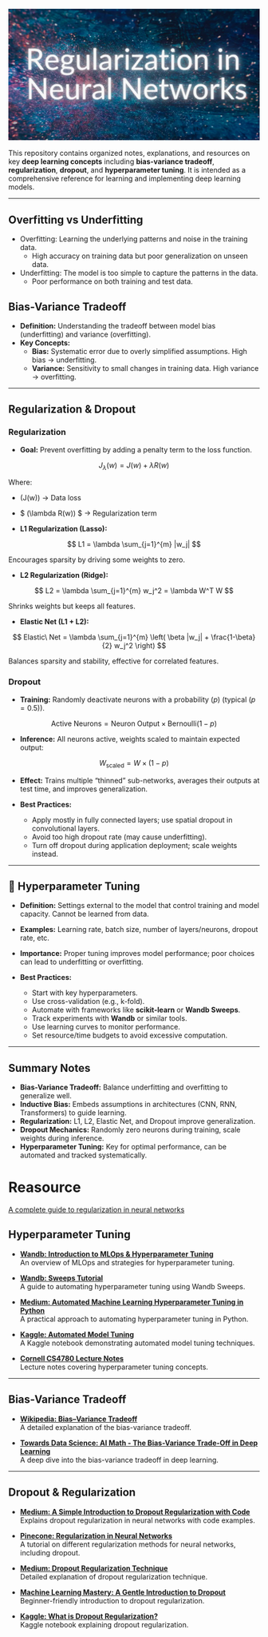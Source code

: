![reg](images/reg.webp)

This repository contains organized notes, explanations, and resources on key **deep learning concepts** including **bias-variance tradeoff**, **regularization**, **dropout**, and **hyperparameter tuning**. It is intended as a comprehensive reference for learning and implementing deep learning models.

---
## Overfitting vs Underfitting
- Overfitting: 
  Learning the underlying patterns and noise in the training data.
  - High accuracy on training data but poor generalization on unseen data.
- Underfitting: The model is too simple to capture the patterns in the data.
  - Poor performance on both training and test data.

## Bias-Variance Tradeoff

- **Definition:** Understanding the tradeoff between model bias (underfitting) and variance (overfitting).  
- **Key Concepts:**
  - **Bias:** Systematic error due to overly simplified assumptions. High bias → underfitting.
  - **Variance:** Sensitivity to small changes in training data. High variance → overfitting.
---
##  Regularization & Dropout

### Regularization

- **Goal:** Prevent overfitting by adding a penalty term to the loss function.

$$
J_{\lambda}(w) = J(w) + \lambda R(w)
$$

Where:  
- \(J(w)\) → Data loss  
- $ (\lambda R(w)) $  → Regularization term

- **L1 Regularization (Lasso):**
 
$$
L1 = \lambda \sum_{j=1}^{m} |w_j|
$$ 

Encourages sparsity by driving some weights to zero.

- **L2 Regularization (Ridge):**
  
$$
L2 = \lambda \sum_{j=1}^{m} w_j^2 = \lambda W^T W
$$  

Shrinks weights but keeps all features.

- **Elastic Net (L1 + L2):**
  
$$
Elastic\ Net = \lambda \sum_{j=1}^{m} \left( \beta |w_j| + \frac{1-\beta}{2} w_j^2 \right)
$$

Balances sparsity and stability, effective for correlated features.

### Dropout

- **Training:** Randomly deactivate neurons with a probability $(p$) (typical $(p=0.5$)).

$$
\text{Active Neurons} = \text{Neuron Output} \times \text{Bernoulli}(1-p)
$$

- **Inference:** All neurons active, weights scaled to maintain expected output:

$$
W_{\text{scaled}} = W \times (1-p)
$$

- **Effect:** Trains multiple “thinned” sub-networks, averages their outputs at test time, and improves generalization.

- **Best Practices:**  
  - Apply mostly in fully connected layers; use spatial dropout in convolutional layers.  
  - Avoid too high dropout rate (may cause underfitting).  
  - Turn off dropout during application deployment; scale weights instead.
---

## 🔧 Hyperparameter Tuning

- **Definition:** Settings external to the model that control training and model capacity. Cannot be learned from data.
- **Examples:** Learning rate, batch size, number of layers/neurons, dropout rate, etc.
- **Importance:** Proper tuning improves model performance; poor choices can lead to underfitting or overfitting.

- **Best Practices:**
  - Start with key hyperparameters.
  - Use cross-validation (e.g., k-fold).
  - Automate with frameworks like **scikit-learn** or **Wandb Sweeps**.
  - Track experiments with **Wandb** or similar tools.
  - Use learning curves to monitor performance.
  - Set resource/time budgets to avoid excessive computation.
---

## Summary Notes

- **Bias-Variance Tradeoff:** Balance underfitting and overfitting to generalize well.
- **Inductive Bias:** Embeds assumptions in architectures (CNN, RNN, Transformers) to guide learning.
- **Regularization:** L1, L2, Elastic Net, and Dropout improve generalization.
- **Dropout Mechanics:** Randomly zero neurons during training, scale weights during inference.
- **Hyperparameter Tuning:** Key for optimal performance, can be automated and tracked systematically.

# Reasource

[ A complete guide to regularization in neural networks](https://www.pinecone.io/learn/regularization-in-neural-networks/)

## Hyperparameter Tuning 

- **[Wandb: Introduction to MLOps & Hyperparameter Tuning](https://wandb.ai/site/articles/intro-to-mlops-hyperparameter-tuning/)**  
  An overview of MLOps and strategies for hyperparameter tuning.

- **[Wandb: Sweeps Tutorial](https://docs.wandb.ai/models/tutorials/sweeps)**  
  A guide to automating hyperparameter tuning using Wandb Sweeps.

- **[Medium: Automated Machine Learning Hyperparameter Tuning in Python](https://medium.com/data-science/automated-machine-learning-hyperparameter-tuning-in-python-dfda59b72f8a)**  
  A practical approach to automating hyperparameter tuning in Python.

- **[Kaggle: Automated Model Tuning](https://www.kaggle.com/code/willkoehrsen/automated-model-tuning)**  
  A Kaggle notebook demonstrating automated model tuning techniques.

- **[Cornell CS4780 Lecture Notes](https://www.cs.cornell.edu/courses/cs4780/2021fa/lectures/lecturenote11.html)**  
  Lecture notes covering hyperparameter tuning concepts.

---

## Bias-Variance Tradeoff

- **[Wikipedia: Bias–Variance Tradeoff](https://en.wikipedia.org/wiki/Bias%E2%80%93variance_tradeoff#:~:text=linear%20and%20Generalized%20linear%20models,the%20subject%20of%20recent%20debate.)**  
  A detailed explanation of the bias-variance tradeoff.

- **[Towards Data Science: AI Math - The Bias-Variance Trade-Off in Deep Learning](https://towardsdatascience.com/ai-math-the-bias-variance-trade-off-in-deep-learning-e444f80053dd/)**  
  A deep dive into the bias-variance tradeoff in deep learning.

---

## Dropout & Regularization

- **[Medium: A Simple Introduction to Dropout Regularization with Code](https://medium.com/analytics-vidhya/a-simple-introduction-to-dropout-regularization-with-code-5279489dda1e)**  
  Explains dropout regularization in neural networks with code examples.

- **[Pinecone: Regularization in Neural Networks](https://www.pinecone.io/learn/regularization-in-neural-networks/)**  
  A tutorial on different regularization methods for neural networks, including dropout.

- **[Medium: Dropout Regularization Technique](https://medium.com/@mangeshsalunke1309/dropout-regularization-technique-a770fbcd9692)**  
  Detailed explanation of dropout regularization technique.

- **[Machine Learning Mastery: A Gentle Introduction to Dropout](https://www.machinelearningmastery.com/dropout-for-regularizing-deep-neural-networks/)**  
  Beginner-friendly introduction to dropout regularization.

- **[Kaggle: What is Dropout Regularization?](https://www.kaggle.com/code/pavansanagapati/what-is-dropout-regularization-find-out)**  
  Kaggle notebook explaining dropout regularization.

